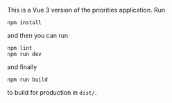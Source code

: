 This is a Vue 3 version of the priorities application. Run

```
npm install
```

and then you can run

```
npm lint
npm run dev
```

and finally 

```
npm run build
```

to build for production in `dist/`.
